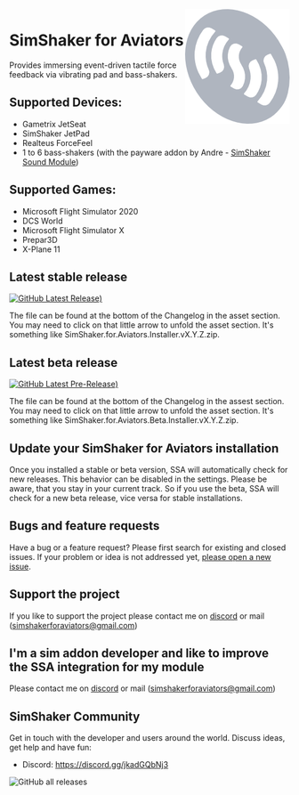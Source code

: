 <img src=" simshakerForAviatorsLogo_small.png" align="right" />

# SimShaker for Aviators

Provides immersing event-driven tactile force feedback via vibrating pad and bass-shakers.

## Supported Devices:
  - Gametrix JetSeat 
  - SimShaker JetPad 
  - Realteus ForceFeel 
  - 1 to 6 bass-shakers (with the payware addon by Andre - [SimShaker Sound Module](https://simshaker.com/software/general/sound/)) 

## Supported Games:
  - Microsoft Flight Simulator 2020
  - DCS World
  - Microsoft Flight Simulator X
  - Prepar3D
  - X-Plane 11

## Latest stable release

[![GitHub Latest Release)](https://img.shields.io/github/v/release/SimShaker-for-Aviators/SimShaker-for-Aviators-Releases?logo=github&label=download-latest-stable&)](https://github.com/SimShaker-for-Aviators/SimShaker-for-Aviators-Releases/releases/latest)

The file can be found at the bottom of the Changelog in the asset section. You may need to click on that little arrow to unfold the asset section. It's something like SimShaker.for.Aviators.Installer.vX.Y.Z.zip.

## Latest beta release
[![GitHub Latest Pre-Release)](https://img.shields.io/github/v/release/SimShaker-for-Aviators/SimShaker-for-Aviators-Releases??include_prereleases&label=download-latest-beta&sort=semver)](https://github.com/SimShaker-for-Aviators/SimShaker-for-Aviators-Releases/releases/tag/beta-2.6.1)

The file can be found at the bottom of the Changelog in the assest section. You may need to click on that little arrow to unfold the asset section. It's something like SimShaker.for.Aviators.Beta.Installer.vX.Y.Z.zip.

## Update your SimShaker for Aviators installation
Once you installed a stable or beta version, SSA will automatically check for new releases. This behavior can be disabled in the settings. Please be aware, that you stay in your current track. So if you use the beta, SSA will check for a new beta release, vice versa for stable installations. 

## Bugs and feature requests
Have a bug or a feature request? Please first search for existing and closed issues. If your problem or idea is not addressed yet, [please open a new issue](https://github.com/SimShaker-for-Aviators/SimShaker-for-Aviators-Releases/issues).

## Support the project
If you like to support the project please contact me on [discord](https://github.com/SimShaker-for-Aviators/SimShaker-for-Aviators-Releases#simshaker-community) or mail (simshakerforaviators@gmail.com)

## I'm a sim addon developer and like to improve the SSA integration for my module
Please contact me on [discord](https://github.com/SimShaker-for-Aviators/SimShaker-for-Aviators-Releases#simshaker-community) or mail (simshakerforaviators@gmail.com)

## SimShaker Community
Get in touch with the developer and users around the world. Discuss ideas, get help and have fun:
  - Discord: https://discord.gg/jkadGQbNj3

![GitHub all releases](https://img.shields.io/github/downloads/SimShaker-for-Aviators/SimShaker-for-Aviators-Releases/total)
